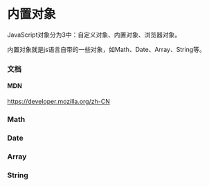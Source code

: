 # 内置对象

JavaScript对象分为3中：自定义对象、内置对象、浏览器对象。

内置对象就是js语言自带的一些对象，如Math、Date、Array、String等。

### 文档

#### MDN

https://developer.mozilla.org/zh-CN

### Math

### Date

### Array

### String

